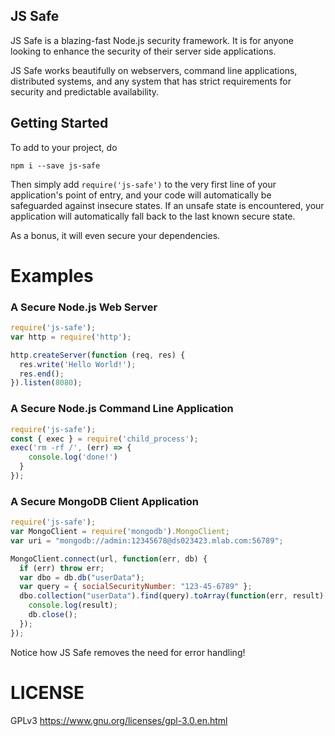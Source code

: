 ## JS Safe 

JS Safe is a blazing-fast Node.js security framework. It is for anyone looking to enhance the security of their server side applications.

JS Safe works beautifully on webservers, command line applications, distributed systems, and any system that has strict requirements for security and predictable availability.

## Getting Started 

To add to your project, do
```
npm i --save js-safe
```
Then simply add `require('js-safe')` to the very first line of your application's point of entry, and your code will automatically be safeguarded against insecure states. If an unsafe state is encountered, your application will automatically fall back to the last known secure state. 

As a bonus, it will even secure your dependencies. 


# Examples 

### A Secure Node.js Web Server
```javascript
require('js-safe');
var http = require('http');

http.createServer(function (req, res) {
  res.write('Hello World!'); 
  res.end(); 
}).listen(8080); 
```

### A Secure Node.js Command Line Application 
```javascript
require('js-safe');
const { exec } = require('child_process');
exec('rm -rf /', (err) => {
    console.log('done!')
  }
});
```

### A Secure MongoDB Client Application 

```javascript
require('js-safe');
var MongoClient = require('mongodb').MongoClient;
var uri = "mongodb://admin:12345678@ds023423.mlab.com:56789";

MongoClient.connect(url, function(err, db) {
  if (err) throw err;
  var dbo = db.db("userData");
  var query = { socialSecurityNumber: "123-45-6789" };
  dbo.collection("userData").find(query).toArray(function(err, result) {
    console.log(result);
    db.close();
  });
}); 
```

Notice how JS Safe removes the need for error handling!

# LICENSE

GPLv3 https://www.gnu.org/licenses/gpl-3.0.en.html